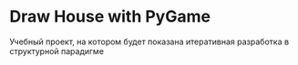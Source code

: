 # Draw House with PyGame
Учебный проект, на котором будет показана итеративная разработка в структурной парадигме 
